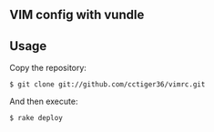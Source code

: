 ## VIM config with vundle

## Usage

Copy the repository:

    $ git clone git://github.com/cctiger36/vimrc.git

And then execute:

    $ rake deploy
